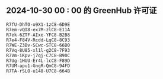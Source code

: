 ## 2024-10-30 00 : 00 的 GreenHub 许可证
```
R7fU-DhTO-o9X1-1zC8-6D9E
R7em-vQI8-ex7M-zlC8-E11A
R7ek-6ZTF-AIxe-YFC8-B2B8
R7e4-F84V-Rcdd-LqC8-8C93
R7WE-Z3Bv-SCwc-STC8-66B0
R7Vq-8U85-xl1l-g2C8-7F93
R7Vm-iKpv-j7qj-C7C8-B90C
R7Ug-1HUU-Er4L-lcC8-F89D
R7UM-apu1-GngR-QmC8-94FD
R7TA-rSLO-u148-U7C8-664B
```
